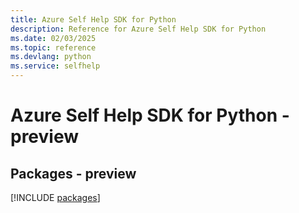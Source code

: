 ```yaml
---
title: Azure Self Help SDK for Python
description: Reference for Azure Self Help SDK for Python
ms.date: 02/03/2025
ms.topic: reference
ms.devlang: python
ms.service: selfhelp
---
```

# Azure Self Help SDK for Python - preview
## Packages - preview
[!INCLUDE [packages](self-help-index.md)]